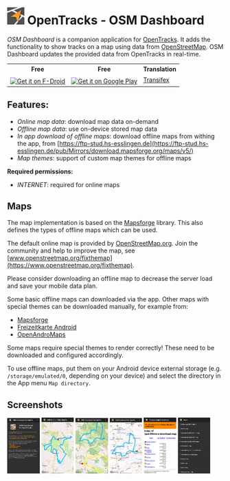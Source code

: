 # <img src="assets/LOGO2.svg" alt="OpenTracks logo" height="40"></img> OpenTracks - OSM Dashboard

_OSM Dashboard_ is a companion application for [OpenTracks](https://github.com/OpenTracksApp/OpenTracks).
It adds the functionality to show tracks on a map using data from [OpenStreetMap](https://www.openstreetmap.org).
OSM Dashboard updates the provided data from OpenTracks in real-time.

<table>
    <tr>
        <th>Free</th>
        <th>Free</th>
        <th>Translation</th>
    </tr>
    <tr>
        <td>
            <a href="https://f-droid.org/en/packages/de.storchp.opentracks.osmplugin/">
                <img alt="Get it on F-Droid" src="https://fdroid.gitlab.io/artwork/badge/get-it-on.png" height="60" align="middle">
            </a>
        </td>
        <td>
            <a href="https://play.google.com/store/apps/details?id=de.storchp.opentracks.osmplugin">
                <img alt="Get it on Google Play" src="https://play.google.com/intl/en_us/badges/static/images/badges/en_badge_web_generic.png" height="60" align="middle">
            </a>
        </td>
        <td>
            <a href="https://www.transifex.com/opentracks/opentracks-osm-dashboard">
                Transifex
            </a>
        </td>
    </tr>
</table>


## Features:
* _Online map data_: download map data on-demand
* _Offline map data_: use on-device stored map data
* _In app download of offline maps_: download offline maps from withing the app, from [https://ftp-stud.hs-esslingen.de](https://ftp-stud.hs-esslingen.de/pub/Mirrors/download.mapsforge.org/maps/v5/)
* _Map themes_: support of custom map themes for offline maps
    
__Required permissions:__
* _INTERNET_: required for online maps

## Maps

The map implementation is based on the [Mapsforge](https://github.com/mapsforge/mapsforge) library. This also defines the types of offline maps which can be used.

The default online map is provided by [OpenStreetMap.org](https://openstreetmap.org).
Join the community and help to improve the map, see [www.openstreetmap.org/fixthemap](https://www.openstreetmap.org/fixthemap).

Please consider downloading an offline map to decrease the server load and save your mobile data plan.

Some basic offline maps can downloaded via the app. Other maps with special themes can be downloaded manually, for example from:

- [Mapsforge](http://download.mapsforge.org/)
- [Freizeitkarte Android](https://www.freizeitkarte-osm.de/android/en/)
- [OpenAndroMaps](https://www.openandromaps.org/en)

Some maps require special themes to render correctly! These need to be downloaded and configured accordingly.

To use offline maps, put them on your Android device external storage (e.g. `/storage/emulated/0`, depending on your device) and select the directory in the App menu `Map directory`.

## Screenshots
<div>
    <img width="15%" src="fastlane/metadata/android/en-US/images/phoneScreenshots/1-info-view.png">
    <img width="15%" src="fastlane/metadata/android/en-US/images/phoneScreenshots/2-single-track-map-view.png">
    <img width="15%" src="fastlane/metadata/android/en-US/images/phoneScreenshots/3-multi-track-map-view.png">
    <img width="15%" src="fastlane/metadata/android/en-US/images/phoneScreenshots/4-simple-theme-map-view.png">
    <img width="15%" src="fastlane/metadata/android/en-US/images/phoneScreenshots/5-map-download-view.png">
    <img width="15%" src="fastlane/metadata/android/en-US/images/phoneScreenshots/6-map-selection-view.png">
</div>